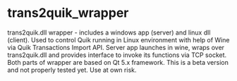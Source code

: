 # trans2quik_wrapper

trans2quik.dll wrapper - includes a windows app (server) and linux dll (client). Used to control Quik running in Linux environment with help of Wine via Quik Transactions Import API. Server app launches in wine, wraps over trans2quik.dll and provides interface to invoke its functions via TCP socket. Both parts of wrapper are based on Qt 5.x framework. This is a beta version and not properly tested yet. Use at own risk.
